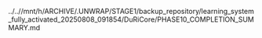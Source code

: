 ../..//mnt/h/ARCHIVE/.UNWRAP/STAGE1/backup_repository/learning_system_fully_activated_20250808_091854/DuRiCore/PHASE10_COMPLETION_SUMMARY.md